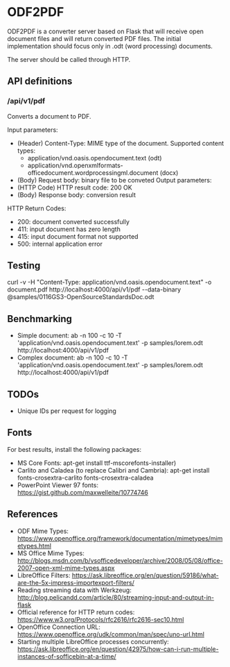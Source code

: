 # ODF2PDF

ODF2PDF is a converter server based on Flask that will receive open document files
and will return converted PDF files. The initial implementation should focus
only in .odt (word processing) documents. 

The server should be called through HTTP.

## API definitions

### /api/v1/pdf

Converts a document to PDF.

Input parameters:

* (Header) Content-Type: MIME type of the document. Supported content types:
    * application/vnd.oasis.opendocument.text (odt)
    * application/vnd.openxmlformats-officedocument.wordprocessingml.document (docx)
* (Body) Request body: binary file to be conveted
Output parameters:
* (HTTP Code) HTTP result code: 200 OK
* (Body) Response body: conversion result

HTTP Return Codes:

* 200: document converted successfully
* 411: input document has zero length
* 415: input document format not supported
* 500: internal application error

## Testing

curl -v -H "Content-Type: application/vnd.oasis.opendocument.text" -o document.pdf http://localhost:4000/api/v1/pdf --data-binary @samples/0116GS3-OpenSourceStandardsDoc.odt

## Benchmarking

* Simple document: ab -n 100 -c 10 -T 'application/vnd.oasis.opendocument.text' -p samples/lorem.odt http://localhost:4000/api/v1/pdf
* Complex document: ab -n 100 -c 10 -T 'application/vnd.oasis.opendocument.text' -p samples/lorem.odt http://localhost:4000/api/v1/pdf

## TODOs

* Unique IDs per request for logging

## Fonts

For best results, install the following packages:

* MS Core Fonts: apt-get install ttf-mscorefonts-installer)
* Carlito and Caladea (to replace Calibri and Cambria): apt-get install fonts-crosextra-carlito fonts-crosextra-caladea
* PowerPoint Viewer 97 fonts: https://gist.github.com/maxwelleite/10774746

## References

* ODF Mime Types: https://www.openoffice.org/framework/documentation/mimetypes/mimetypes.html
* MS Office Mime Types: http://blogs.msdn.com/b/vsofficedeveloper/archive/2008/05/08/office-2007-open-xml-mime-types.aspx
* LibreOffice Filters: https://ask.libreoffice.org/en/question/59186/what-are-the-5x-impress-importexport-filters/
* Reading streaming data with Werkzeug: http://blog.pelicandd.com/article/80/streaming-input-and-output-in-flask
* Official reference for HTTP return codes: https://www.w3.org/Protocols/rfc2616/rfc2616-sec10.html
* OpenOffice Connection URL: https://www.openoffice.org/udk/common/man/spec/uno-url.html
* Starting multiple LibreOffice processes concurrently: https://ask.libreoffice.org/en/question/42975/how-can-i-run-multiple-instances-of-sofficebin-at-a-time/


